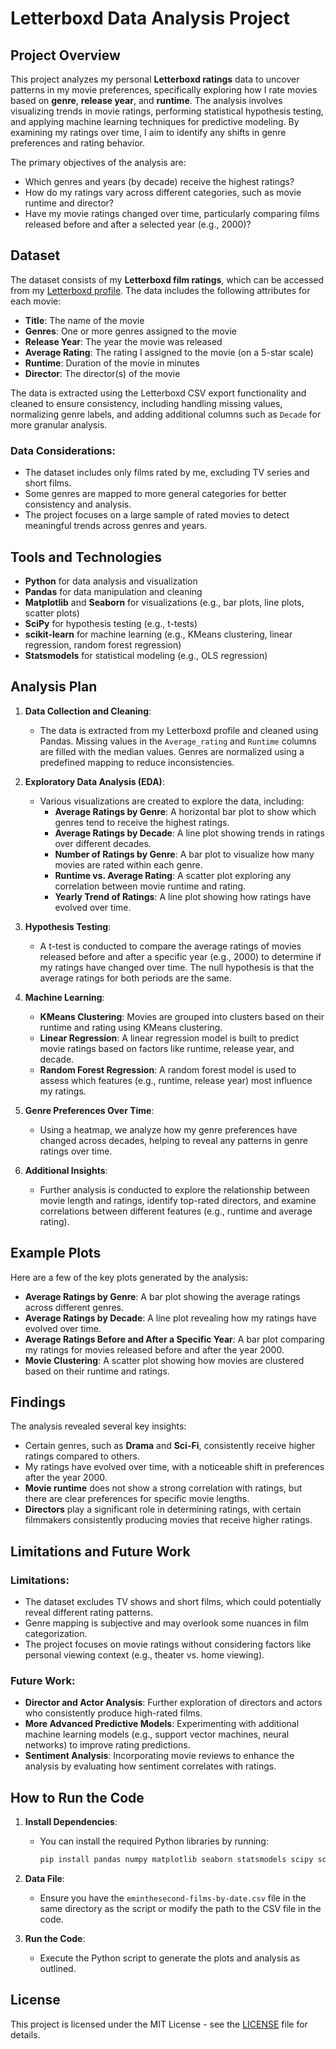# Letterboxd Data Analysis Project

## Project Overview

This project analyzes my personal **Letterboxd ratings** data to uncover patterns in my movie preferences, specifically exploring how I rate movies based on **genre**, **release year**, and **runtime**. The analysis involves visualizing trends in movie ratings, performing statistical hypothesis testing, and applying machine learning techniques for predictive modeling. By examining my ratings over time, I aim to identify any shifts in genre preferences and rating behavior.

The primary objectives of the analysis are:
- Which genres and years (by decade) receive the highest ratings?
- How do my ratings vary across different categories, such as movie runtime and director?
- Have my movie ratings changed over time, particularly comparing films released before and after a selected year (e.g., 2000)?

## Dataset

The dataset consists of my **Letterboxd film ratings**, which can be accessed from my [Letterboxd profile](https://letterboxd.com/eminthesecond/films/). The data includes the following attributes for each movie:

- **Title**: The name of the movie
- **Genres**: One or more genres assigned to the movie
- **Release Year**: The year the movie was released
- **Average Rating**: The rating I assigned to the movie (on a 5-star scale)
- **Runtime**: Duration of the movie in minutes
- **Director**: The director(s) of the movie

The data is extracted using the Letterboxd CSV export functionality and cleaned to ensure consistency, including handling missing values, normalizing genre labels, and adding additional columns such as `Decade` for more granular analysis.

### Data Considerations:
- The dataset includes only films rated by me, excluding TV series and short films.
- Some genres are mapped to more general categories for better consistency and analysis.
- The project focuses on a large sample of rated movies to detect meaningful trends across genres and years.

## Tools and Technologies

- **Python** for data analysis and visualization
- **Pandas** for data manipulation and cleaning
- **Matplotlib** and **Seaborn** for visualizations (e.g., bar plots, line plots, scatter plots)
- **SciPy** for hypothesis testing (e.g., t-tests)
- **scikit-learn** for machine learning (e.g., KMeans clustering, linear regression, random forest regression)
- **Statsmodels** for statistical modeling (e.g., OLS regression)

## Analysis Plan

1. **Data Collection and Cleaning**:
   - The data is extracted from my Letterboxd profile and cleaned using Pandas. Missing values in the `Average_rating` and `Runtime` columns are filled with the median values. Genres are normalized using a predefined mapping to reduce inconsistencies.

2. **Exploratory Data Analysis (EDA)**:
   - Various visualizations are created to explore the data, including:
     - **Average Ratings by Genre**: A horizontal bar plot to show which genres tend to receive the highest ratings.
     - **Average Ratings by Decade**: A line plot showing trends in ratings over different decades.
     - **Number of Ratings by Genre**: A bar plot to visualize how many movies are rated within each genre.
     - **Runtime vs. Average Rating**: A scatter plot exploring any correlation between movie runtime and rating.
     - **Yearly Trend of Ratings**: A line plot showing how ratings have evolved over time.

3. **Hypothesis Testing**:
   - A t-test is conducted to compare the average ratings of movies released before and after a specific year (e.g., 2000) to determine if my ratings have changed over time. The null hypothesis is that the average ratings for both periods are the same.

4. **Machine Learning**:
   - **KMeans Clustering**: Movies are grouped into clusters based on their runtime and rating using KMeans clustering.
   - **Linear Regression**: A linear regression model is built to predict movie ratings based on factors like runtime, release year, and decade.
   - **Random Forest Regression**: A random forest model is used to assess which features (e.g., runtime, release year) most influence my ratings.

5. **Genre Preferences Over Time**:
   - Using a heatmap, we analyze how my genre preferences have changed across decades, helping to reveal any patterns in genre ratings over time.

6. **Additional Insights**:
   - Further analysis is conducted to explore the relationship between movie length and ratings, identify top-rated directors, and examine correlations between different features (e.g., runtime and average rating).

## Example Plots

Here are a few of the key plots generated by the analysis:

- **Average Ratings by Genre**: A bar plot showing the average ratings across different genres.
- **Average Ratings by Decade**: A line plot revealing how my ratings have evolved over time.
- **Average Ratings Before and After a Specific Year**: A bar plot comparing my ratings for movies released before and after the year 2000.
- **Movie Clustering**: A scatter plot showing how movies are clustered based on their runtime and ratings.

## Findings

The analysis revealed several key insights:

- Certain genres, such as **Drama** and **Sci-Fi**, consistently receive higher ratings compared to others.
- My ratings have evolved over time, with a noticeable shift in preferences after the year 2000.
- **Movie runtime** does not show a strong correlation with ratings, but there are clear preferences for specific movie lengths.
- **Directors** play a significant role in determining ratings, with certain filmmakers consistently producing movies that receive higher ratings.

## Limitations and Future Work

### Limitations:
- The dataset excludes TV shows and short films, which could potentially reveal different rating patterns.
- Genre mapping is subjective and may overlook some nuances in film categorization.
- The project focuses on movie ratings without considering factors like personal viewing context (e.g., theater vs. home viewing).

### Future Work:
- **Director and Actor Analysis**: Further exploration of directors and actors who consistently produce high-rated films.
- **More Advanced Predictive Models**: Experimenting with additional machine learning models (e.g., support vector machines, neural networks) to improve rating predictions.
- **Sentiment Analysis**: Incorporating movie reviews to enhance the analysis by evaluating how sentiment correlates with ratings.

## How to Run the Code

1. **Install Dependencies**:
   - You can install the required Python libraries by running:
     ```bash
     pip install pandas numpy matplotlib seaborn statsmodels scipy scikit-learn
     ```

2. **Data File**:
   - Ensure you have the `eminthesecond-films-by-date.csv` file in the same directory as the script or modify the path to the CSV file in the code.

3. **Run the Code**:
   - Execute the Python script to generate the plots and analysis as outlined.

## License

This project is licensed under the MIT License - see the [LICENSE](LICENSE) file for details.

